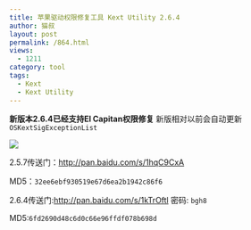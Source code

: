 ```yaml
---
title: 苹果驱动权限修复工具 Kext Utility 2.6.4
author: 猫叔
layout: post
permalink: /864.html
views:
  - 1211
category: tool
tags:
  - Kext
  - Kext Utility
---
```

**新版本2.6.4已经支持El Capitan权限修复**
新版相对以前会自动更新`OSKextSigExceptionList`

![](http://cache.maoshu.cc//wp-content/uploads/sinapicv2-backup/864-ww1-large-a316108djw1enwamlqr0xj20e40m7jx6.jpg)

2.5.7传送门：<http://pan.baidu.com/s/1hqC9CxA>

MD5：`32ee6ebf930519e67d6ea2b1942c86f6`

2.6.4传送门:<http://pan.baidu.com/s/1kTrOftl> 密码: `bgh8`

MD5:`6fd2690d48c6d0c66e96ffdf078b698d`


